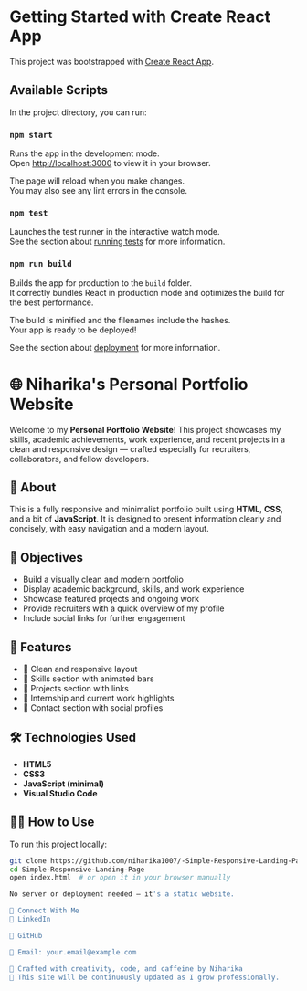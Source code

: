 # Getting Started with Create React App

This project was bootstrapped with [Create React App](https://github.com/facebook/create-react-app).

## Available Scripts

In the project directory, you can run:

### `npm start`

Runs the app in the development mode.\
Open [http://localhost:3000](http://localhost:3000) to view it in your browser.

The page will reload when you make changes.\
You may also see any lint errors in the console.

### `npm test`

Launches the test runner in the interactive watch mode.\
See the section about [running tests](https://facebook.github.io/create-react-app/docs/running-tests) for more information.

### `npm run build`

Builds the app for production to the `build` folder.\
It correctly bundles React in production mode and optimizes the build for the best performance.

The build is minified and the filenames include the hashes.\
Your app is ready to be deployed!

See the section about [deployment](https://facebook.github.io/create-react-app/docs/deployment) for more information.

# 🌐 Niharika's Personal Portfolio Website

Welcome to my **Personal Portfolio Website**! This project showcases my skills, academic achievements, work experience, and recent projects in a clean and responsive design — crafted especially for recruiters, collaborators, and fellow developers.

## 📘 About

This is a fully responsive and minimalist portfolio built using **HTML**, **CSS**, and a bit of **JavaScript**. It is designed to present information clearly and concisely, with easy navigation and a modern layout.

## 🎯 Objectives

- Build a visually clean and modern portfolio
- Display academic background, skills, and work experience
- Showcase featured projects and ongoing work
- Provide recruiters with a quick overview of my profile
- Include social links for further engagement

## 🚀 Features

- 🔹 Clean and responsive layout
- 🔹 Skills section with animated bars
- 🔹 Projects section with links
- 🔹 Internship and current work highlights
- 🔹 Contact section with social profiles

## 🛠️ Technologies Used

- **HTML5**
- **CSS3**
- **JavaScript (minimal)**
- **Visual Studio Code**


## 🧑‍💻 How to Use

To run this project locally:

```bash
git clone https://github.com/niharika1007/-Simple-Responsive-Landing-Page.git
cd Simple-Responsive-Landing-Page
open index.html  # or open it in your browser manually

No server or deployment needed — it's a static website.

🔗 Connect With Me
💼 LinkedIn

🐙 GitHub

📧 Email: your.email@example.com

🎨 Crafted with creativity, code, and caffeine by Niharika
📌 This site will be continuously updated as I grow professionally.
